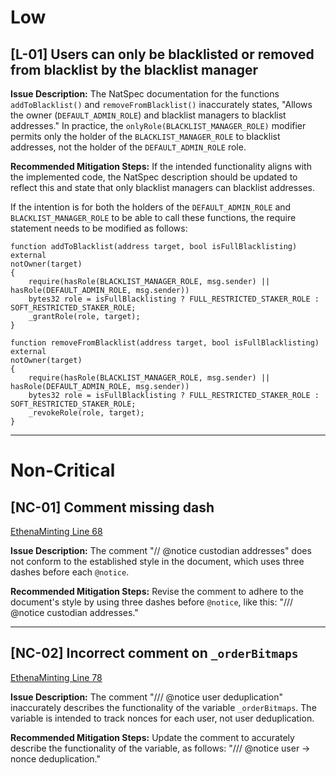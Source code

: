 # Low

## [L-01] Users can only be blacklisted or removed from blacklist by the blacklist manager

**Issue Description:**
The NatSpec documentation for the functions `addToBlacklist()` and `removeFromBlacklist()` inaccurately states, "Allows the owner (`DEFAULT_ADMIN_ROLE`) and blacklist managers to blacklist addresses." In practice, the `onlyRole(BLACKLIST_MANAGER_ROLE)` modifier permits only the holder of the `BLACKLIST_MANAGER_ROLE` to blacklist addresses, not the holder of the `DEFAULT_ADMIN_ROLE` role.

**Recommended Mitigation Steps:**
If the intended functionality aligns with the implemented code, the NatSpec description should be updated to reflect this and state that only blacklist managers can blacklist addresses.

If the intention is for both the holders of the `DEFAULT_ADMIN_ROLE` and `BLACKLIST_MANAGER_ROLE` to be able to call these functions, the require statement needs to be modified as follows:

```solidity
function addToBlacklist(address target, bool isFullBlacklisting)
external
notOwner(target)
{
	require(hasRole(BLACKLIST_MANAGER_ROLE, msg.sender) || hasRole(DEFAULT_ADMIN_ROLE, msg.sender))
	bytes32 role = isFullBlacklisting ? FULL_RESTRICTED_STAKER_ROLE : SOFT_RESTRICTED_STAKER_ROLE;
	_grantRole(role, target);
}
```

```solidity
function removeFromBlacklist(address target, bool isFullBlacklisting)
external
notOwner(target)
{
	require(hasRole(BLACKLIST_MANAGER_ROLE, msg.sender) || hasRole(DEFAULT_ADMIN_ROLE, msg.sender))
	bytes32 role = isFullBlacklisting ? FULL_RESTRICTED_STAKER_ROLE : SOFT_RESTRICTED_STAKER_ROLE;
	_revokeRole(role, target);
}
```

---


# Non-Critical

## [NC-01]  Comment missing dash
[EthenaMinting Line 68](https://github.com/code-423n4/2023-10-ethena/blob/main/contracts/EthenaMinting.sol#L68)

**Issue Description:**
The comment "// @notice custodian addresses" does not conform to the established style in the document, which uses three dashes before each `@notice`.

**Recommended Mitigation Steps:**
Revise the comment to adhere to the document's style by using three dashes before `@notice`, like this: "/// @notice custodian addresses."

---

## [NC-02]  Incorrect comment on `_orderBitmaps`
[EthenaMinting Line 78](https://github.com/code-423n4/2023-10-ethena/blob/main/contracts/EthenaMinting.sol#L78)

**Issue Description:**
The comment "/// @notice user deduplication" inaccurately describes the functionality of the variable `_orderBitmaps`. The variable is intended to track nonces for each user, not user deduplication.

**Recommended Mitigation Steps:**
Update the comment to accurately describe the functionality of the variable, as follows: "/// @notice user -> nonce deduplication."

